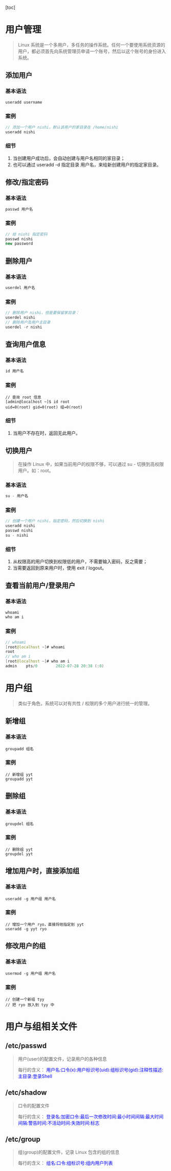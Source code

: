 [toc]

# 用户管理

> Linux 系统是一个多用户，多任务的操作系统。任何一个要使用系统资源的用户，都必须首先向系统管理员申请一个账号，然后以这个账号的身份进入系统。

## 添加用户

### 基本语法

~~~java
useradd username
~~~

### 案例

~~~java
// 添加一个用户 nishi，默认该用户的家目录在 /home/nishi
useradd nishi
~~~

### 细节

1. 当创建用户成功后，会自动创建与用户名相同的家目录；
2. 也可以通过 useradd -d 指定目录 用户名，来给新创建用户的指定家目录。

## 修改/指定密码

### 基本语法

~~~java
passwd 用户名
~~~

### 案例

~~~java
// 给 nishi 指定密码
passwd nishi
new password
~~~

## 删除用户

### 基本语法

~~~java
userdel 用户名
~~~

### 案例

~~~java
// 删除用户 nishi，但是要保留家目录：
userdel nishi
// 删除用户及用户主目录
userdel -r nishi
~~~

## 查询用户信息

### 基本语法

~~~java
id 用户名
~~~

### 案例

~~~
// 查询 root 信息
[admin@localhost ~]$ id root
uid=0(root) gid=0(root) 组=0(root)
~~~

### 细节

1. 当用户不存在时，返回无此用户。

## 切换用户

> 在操作 Linux 中，如果当前用户的权限不够，可以通过 su - 切换到高权限用户。如：root。

### 基本语法

~~~java
su - 用户名
~~~

### 案例

~~~java
// 创建一个用户 nishi，指定密码，然后切换到 nishi
useradd nishi
passwd nishi
su - nishi
~~~

### 细节

1. 从权限高的用户切换到权限低的用户，不需要输入密码，反之需要；
2. 当需要返回到原来用户时，使用 exit / logout。

## 查看当前用户/登录用户

### 基本语法

~~~java
whoami
who am i
~~~

### 案例

~~~java
// whoami
[root@localhost ~]# whoami
root
// who am i
[root@localhost ~]# who am i
admin    pts/0        2022-07-28 20:38 (:0)
~~~

# 用户组

> 类似于角色，系统可以对有共性 / 权限的多个用户进行统一的管理。

## 新增组

### 基本语法

~~~
groupadd 组名
~~~

### 案例

~~~
// 新增组 yyt
groupadd yyt
~~~

## 删除组

### 基本语法

~~~
groupdel 组名
~~~

### 案例

~~~
// 删除组 yyt
groupdel yyt
~~~

## 增加用户时，直接添加组

### 基本语法

~~~
useradd -g 用户组 用户名
~~~

### 案例

~~~
// 增加一个用户 ryo，直接将他指定到 yyt
useradd -g yyt ryo
~~~

## 修改用户的组

### 基本语法

~~~
usermod -g 用户组 用户名
~~~

### 案例

~~~
// 创建一个新组 tyy
// 把 ryo 放入到 tyy 中
~~~

# 用户与组相关文件

## /etc/passwd

> 用户(user)的配置文件，记录用户的各种信息
>
> 每行的含义：
> <span style="color:blue">用户名:口令(x):用户标识号(uid):组标识号(gid):注释性描述:主目录:登录Shell</span>

## /etc/shadow

> 口令的配置文件
>
> 每行的含义：
> <span style="color:blue">登录名:加密口令:最后一次修改时间:最小时间间隔:最大时间间隔:警告时间:不活动时间:失效时间:标志</span>

## /etc/group

> 组(group)的配置文件，记录 Linux 包含的组的信息
>
> 每行的含义：
> <span style="color:blue">组名:口令:组标识号:组内用户列表</span>
